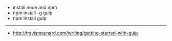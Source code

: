- install node and npm
- npm install -g gulp
- npm install gulp

----

- http://travismaynard.com/writing/getting-started-with-gulp
